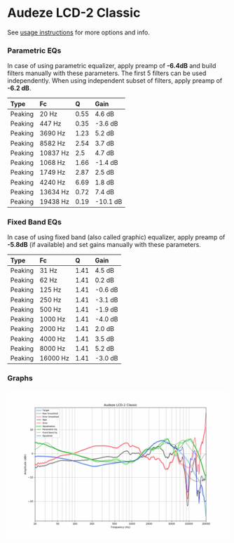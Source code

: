# Audeze LCD-2 Classic
See [usage instructions](https://github.com/jaakkopasanen/AutoEq#usage) for more options and info.

### Parametric EQs
In case of using parametric equalizer, apply preamp of **-6.4dB** and build filters manually
with these parameters. The first 5 filters can be used independently.
When using independent subset of filters, apply preamp of **-6.2 dB**.

| Type    | Fc       |    Q | Gain     |
|:--------|:---------|:-----|:---------|
| Peaking | 20 Hz    | 0.55 | 4.6 dB   |
| Peaking | 447 Hz   | 0.35 | -3.6 dB  |
| Peaking | 3690 Hz  | 1.23 | 5.2 dB   |
| Peaking | 8582 Hz  | 2.54 | 3.7 dB   |
| Peaking | 10837 Hz | 2.5  | 4.7 dB   |
| Peaking | 1068 Hz  | 1.66 | -1.4 dB  |
| Peaking | 1749 Hz  | 2.87 | 2.5 dB   |
| Peaking | 4240 Hz  | 6.69 | 1.8 dB   |
| Peaking | 13634 Hz | 0.72 | 7.4 dB   |
| Peaking | 19438 Hz | 0.19 | -10.1 dB |

### Fixed Band EQs
In case of using fixed band (also called graphic) equalizer, apply preamp of **-5.8dB**
(if available) and set gains manually with these parameters.

| Type    | Fc       |    Q | Gain    |
|:--------|:---------|:-----|:--------|
| Peaking | 31 Hz    | 1.41 | 4.5 dB  |
| Peaking | 62 Hz    | 1.41 | 0.2 dB  |
| Peaking | 125 Hz   | 1.41 | -0.6 dB |
| Peaking | 250 Hz   | 1.41 | -3.1 dB |
| Peaking | 500 Hz   | 1.41 | -1.9 dB |
| Peaking | 1000 Hz  | 1.41 | -4.0 dB |
| Peaking | 2000 Hz  | 1.41 | 2.0 dB  |
| Peaking | 4000 Hz  | 1.41 | 3.5 dB  |
| Peaking | 8000 Hz  | 1.41 | 5.2 dB  |
| Peaking | 16000 Hz | 1.41 | -3.0 dB |

### Graphs
![](./Audeze%20LCD-2%20Classic.png)